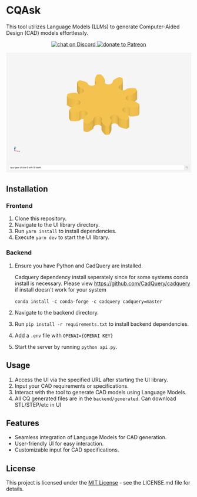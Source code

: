 # CQAsk
This tool utilizes Language Models (LLMs) to generate Computer-Aided Design (CAD) models effortlessly.

<p align="center">
    <a href="https://discord.gg/H7qRauGkQ6">
        <img src="https://img.shields.io/discord/913193916885524552?logo=discord"
            alt="chat on Discord">
    </a>
    <a href="https://www.patreon.com/openorion">
        <img src="https://img.shields.io/badge/dynamic/json?color=%23e85b46&label=Patreon&query=data.attributes.patron_count&suffix=%20patrons&url=https%3A%2F%2Fwww.patreon.com%2Fapi%2Fcampaigns%2F9860430"
            alt="donate to Patreon">
    </a>
</p>

![assets/gear.png](assets/gear.png)


## Installation

### Frontend
1. Clone this repository.
2. Navigate to the UI library directory.
3. Run `yarn install` to install dependencies.
4. Execute `yarn dev` to start the UI library.

### Backend
1. Ensure you have Python and CadQuery are installed.

    Cadquery dependency install seperately since for some systems conda install is necessary. Please view https://github.com/CadQuery/cadquery if install doesn't work for your system

    `conda install -c conda-forge -c cadquery cadquery=master`

2. Navigate to the backend directory.
3. Run `pip install -r requirements.txt` to install backend dependencies.
4. Add a `.env` file with `OPENAI={OPENAI KEY}`
5. Start the server by running `python api.py`.

## Usage

1. Access the UI via the specified URL after starting the UI library.
2. Input your CAD requirements or specifications.
3. Interact with the tool to generate CAD models using Language Models.
4. All CQ generated files are in the `backend/generated`. Can download STL/STEP/etc in UI
## Features

- Seamless integration of Language Models for CAD generation.
- User-friendly UI for easy interaction.
- Customizable input for CAD specifications.


## License

This project is licensed under the [MIT License](LICENSE.md) - see the LICENSE.md file for details.

